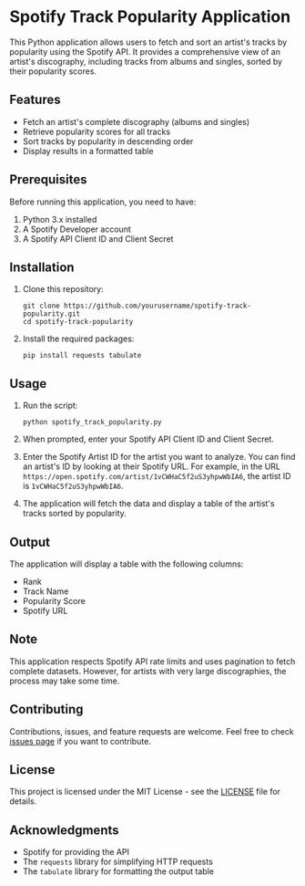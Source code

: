 # Spotify Track Popularity Application

This Python application allows users to fetch and sort an artist's tracks by popularity using the Spotify API. It provides a comprehensive view of an artist's discography, including tracks from albums and singles, sorted by their popularity scores.

## Features

- Fetch an artist's complete discography (albums and singles)
- Retrieve popularity scores for all tracks
- Sort tracks by popularity in descending order
- Display results in a formatted table

## Prerequisites

Before running this application, you need to have:

1. Python 3.x installed
2. A Spotify Developer account
3. A Spotify API Client ID and Client Secret

## Installation

1. Clone this repository:
   ```
   git clone https://github.com/yourusername/spotify-track-popularity.git
   cd spotify-track-popularity
   ```

2. Install the required packages:
   ```
   pip install requests tabulate
   ```

## Usage

1. Run the script:
   ```
   python spotify_track_popularity.py
   ```

2. When prompted, enter your Spotify API Client ID and Client Secret.

3. Enter the Spotify Artist ID for the artist you want to analyze. You can find an artist's ID by looking at their Spotify URL. For example, in the URL `https://open.spotify.com/artist/1vCWHaC5f2uS3yhpwWbIA6`, the artist ID is `1vCWHaC5f2uS3yhpwWbIA6`.

4. The application will fetch the data and display a table of the artist's tracks sorted by popularity.

## Output

The application will display a table with the following columns:

- Rank
- Track Name
- Popularity Score
- Spotify URL

## Note

This application respects Spotify API rate limits and uses pagination to fetch complete datasets. However, for artists with very large discographies, the process may take some time.

## Contributing

Contributions, issues, and feature requests are welcome. Feel free to check [issues page](https://github.com/VahidJbrl/SpotiRank/issues) if you want to contribute.

## License

This project is licensed under the MIT License - see the [LICENSE](LICENSE) file for details.

## Acknowledgments

- Spotify for providing the API
- The `requests` library for simplifying HTTP requests
- The `tabulate` library for formatting the output table
